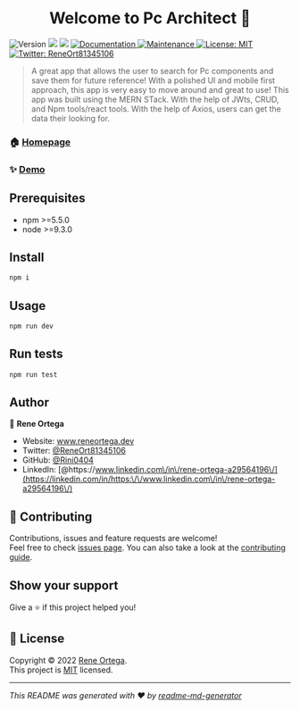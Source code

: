 <h1 align="center">Welcome to Pc Architect 👋</h1>
<p>
  <img alt="Version" src="https://img.shields.io/badge/version-1.0.0-blue.svg?cacheSeconds=2592000" />
  <img src="https://img.shields.io/badge/npm-%3E%3D5.5.0-blue.svg" />
  <img src="https://img.shields.io/badge/node-%3E%3D9.3.0-blue.svg" />
  <a href="https://github.com/Rini0404/pc-architect" target="_blank">
    <img alt="Documentation" src="https://img.shields.io/badge/documentation-yes-brightgreen.svg" />
  </a>
  <a href="https://github.com/kefranabg/readme-md-generator/graphs/commit-activity" target="_blank">
    <img alt="Maintenance" src="https://img.shields.io/badge/Maintained%3F-yes-green.svg" />
  </a>
  <a href="https://github.com/kefranabg/readme-md-generator/blob/master/LICENSE" target="_blank">
    <img alt="License: MIT" src="https://img.shields.io/github/license/Rini0404/Pc Architect" />
  </a>
  <a href="https://twitter.com/ReneOrt81345106" target="_blank">
    <img alt="Twitter: ReneOrt81345106" src="https://img.shields.io/twitter/follow/ReneOrt81345106.svg?style=social" />
  </a>
</p>

> A great app that allows the user to search for Pc components and save them for future reference! With a polished UI and mobile first approach, this app is very easy to move around and great to use! This app was built using the MERN STack. With the help of JWts, CRUD, and Npm tools/react tools. With the help of Axios, users can get the data their looking for. 

### 🏠 [Homepage](https://github.com/Rini0404/pc-architect)

### ✨ [Demo](n/a)

## Prerequisites

- npm >=5.5.0
- node >=9.3.0

## Install

```sh
npm i 
```

## Usage

```sh
npm run dev
```

## Run tests

```sh
npm run test
```

## Author

👤 **Rene Ortega**

* Website: www.reneortega.dev
* Twitter: [@ReneOrt81345106](https://twitter.com/ReneOrt81345106)
* GitHub: [@Rini0404](https://github.com/Rini0404)
* LinkedIn: [@https:\/\/www.linkedin.com\/in\/rene-ortega-a29564196\/](https://linkedin.com/in/https:\/\/www.linkedin.com\/in\/rene-ortega-a29564196\/)

## 🤝 Contributing

Contributions, issues and feature requests are welcome!<br />Feel free to check [issues page](https://github.com/kefranabg/readme-md-generator/issues). You can also take a look at the [contributing guide](https://github.com/kefranabg/readme-md-generator/blob/master/CONTRIBUTING.md).

## Show your support

Give a ⭐️ if this project helped you!

## 📝 License

Copyright © 2022 [Rene Ortega](https://github.com/Rini0404).<br />
This project is [MIT](https://github.com/kefranabg/readme-md-generator/blob/master/LICENSE) licensed.

***
_This README was generated with ❤️ by [readme-md-generator](https://github.com/kefranabg/readme-md-generator)_
